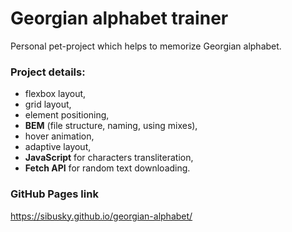 # Georgian alphabet trainer

Personal pet-project which helps to memorize Georgian alphabet.   

### Project details:

- flexbox layout,
- grid layout,
- element positioning,
- **BEM** (file structure, naming, using mixes),
- hover animation,
- adaptive layout,
- **JavaScript** for characters transliteration,
- **Fetch API** for random text downloading.

### GitHub Pages link

https://sibusky.github.io/georgian-alphabet/
